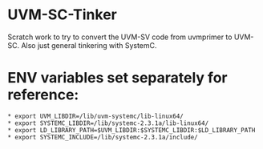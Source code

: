 # UVM-SC-Tinker
Scratch work to try to convert the UVM-SV code from uvmprimer to UVM-SC. Also just general tinkering with SystemC.

# ENV variables set separately for reference:
    * export UVM_LIBDIR=/lib/uvm-systemc/lib-linux64/
    * export SYSTEMC_LIBDIR=/lib/systemc-2.3.1a/lib-linux64/
    * export LD_LIBRARY_PATH=$UVM_LIBDIR:$SYSTEMC_LIBDIR:$LD_LIBRARY_PATH
    * export SYSTEMC_INCLUDE=/lib/systemc-2.3.1a/include/
